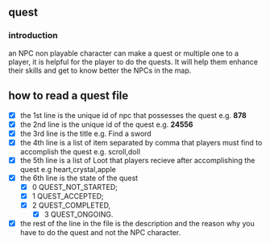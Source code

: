 ## quest

### introduction
an NPC non playable character can make a quest or multiple one to a player, it is helpful
for the player to do the quests. It will help them enhance their skills and get to know
better the NPCs in the map.

## how to read a quest file
- [X] the 1st line is the unique id of npc that possesses the quest e.g. **878**
- [X] the 2nd line is the unique id of the quest e.g. **24556**
- [X] the 3rd line is the title e.g. Find a sword
- [X] the 4th line is a list of item separated by comma that players must find to accomplish the quest e.g. scroll,doll
- [X] the 5th line is a list of Loot that players recieve after accomplishing the quest e.g heart,crystal,apple
- [X] the 6th line is the state of the quest
	- [X] 0 QUEST_NOT_STARTED;
	- [X] 1 QUEST_ACCEPTED;
	- [X] 2 QUEST_COMPLETED,
    	- [X] 3 QUEST_ONGOING.
- [X] the rest of the line in the file is the description and the reason why you have to do the quest and not the NPC character.
